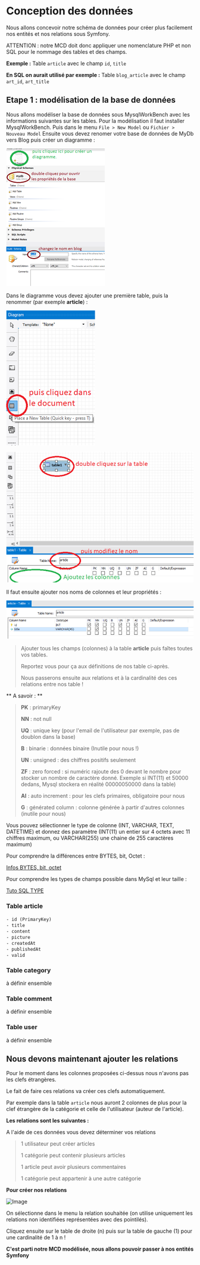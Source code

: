 # Conception des données

Nous allons concevoir notre schéma de données pour créer plus facilement nos entités et nos relations sous Symfony.

ATTENTION : notre MCD doit donc appliquer une nomenclature PHP et non SQL pour le nommage des tables et des champs.

**Exemple :**
Table `article` avec le champ `id`, `title`

**En SQL on aurait utilisé par exemple :**
Table `blog_article` avec le champ `art_id`, `art_title`

## Etape 1 : modélisation de la base de données

Nous allons modéliser la base de données sous MysqlWorkBench avec les informations suivantes sur les tables.
Pour la modélisation il faut installer MysqlWorkBench. 
Puis dans le menu `File > New Model` ou `Fichier > Nouveau Model`
Ensuite vous devez renomer votre base de données de MyDb vers Blog puis créer un diagramme :

![Image](./imgMarkDown/MySQLWorkbench1.png)

Dans le diagramme vous devez ajouter une première table, puis la renommer (par exemple **article**) :

![Image](./imgMarkDown/MySQLWorkbench2.png)

![Image](./imgMarkDown/MySQLWorkbench3.png)

Il faut ensuite ajouter nos noms de colonnes et leur propriétés :

![Image](./imgMarkDown/MySQLWorkbench4.png)

>
> Ajouter tous les champs (colonnes) à la table **article** puis faîtes toutes vos tables. 
>
> Reportez vous pour ça aux définitions de nos table ci-après.
>
> Nous passerons ensuite aux relations et à la cardinalité des ces relations entre nos table !
>

** A savoir : **

> **PK** : primaryKey
>
> **NN** : not null
>
> **UQ** : unique key (pour l'email de l'utilisateur par exemple, pas de doublon dans la base)
>
> **B**  : binarie : données binaire (Inutile pour nous !)
>
> **UN** : unsigned : des chiffres positifs seulement 
>
> **ZF** : zero forced : si numéric  rajoute des 0 devant le nombre pour stocker un nombre de caractère donné. Exemple si INT(11) et 50000 dedans, Mysql stockera en réalité 00000050000 dans la table)
>
> **AI** : auto increment : pour les clefs primaires, obligatoire pour nous
>
> **G** : générated column : colonne générée à partir d'autres colonnes (inutile pour nous)

Vous pouvez sélectionner le type de colonne (INT, VARCHAR, TEXT, DATETIME) et donnez des paramètre (INT(11) un entier sur 4 octets avec 11 chiffres maximum, ou VARCHAR(255) une chaine de 255 caractères maximum)

Pour comprendre la différences entre BYTES, bit, Octet :

[Infos BYTES, bit, octet](https://www.science.lu/fr/les-unites-informatiques/quest-ce-que-les-bit-byte-octet)

Pour comprendre les types de champs possible dans MySql et leur taille :

[Tuto SQL TYPE](https://openclassrooms.com/fr/courses/1959476-administrez-vos-bases-de-donnees-avec-mysql/1960456-distinguez-les-differents-types-de-donnees)


### Table article
    - id (PrimaryKey)
    - title 
    - content 
    - picture 
    - createdAt 
    - publishedAt 
    - valid

### Table category

à définir ensemble

### Table comment

à définir ensemble

### Table user

à définir ensemble


## Nous devons maintenant ajouter les relations

Pour le moment dans les colonnes proposées ci-dessus nous n'avons pas les clefs étrangères. 

Le fait de faire ces relations va créer ces clefs automatiquement.

Par exemple dans la table `article` nous auront 2 colonnes de plus pour la clef étrangère de la catégorie et celle de l'utilisateur (auteur de l'article). 

**Les relations sont les suivantes :** 

A l'aide de ces données vous devez déterminer vos relations

> 1 utilisateur peut créer articles
>
> 1 catégorie peut contenir plusieurs articles
>
> 1 article peut avoir plusieurs commentaires
>
> 1 catégorie peut appartenir à une autre catégorie

**Pour créer nos relations**

![Image](./imgTuto/MySQLWorkbench5.png)

On sélectionne dans le menu la relation souhaitée (on utilise uniquement les relations non identifiées représentées avec des pointilés).

Cliquez ensuite sur le table de droite (n) puis sur la table de gauche (1) pour une cardinalité de 1 à n !

**C'est parti notre MCD modélisée, nous allons pouvoir passer à nos entités Symfony**





